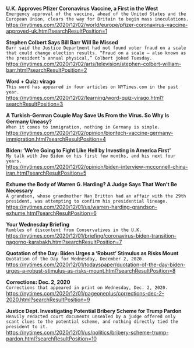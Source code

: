 **U.K. Approves Pfizer Coronavirus Vaccine, a First in the West**\
`Emergency approval of the vaccine, ahead of the United States and the European Union, clears the way for Britain to begin mass inoculations.`\
https://nytimes.com/2020/12/02/world/europe/pfizer-coronavirus-vaccine-approved-uk.html?searchResultPosition=1

**Stephen Colbert Says Bill Barr Will Be Missed**\
`Barr said the Justice Department had not found voter fraud on a scale that could change election results. “Fraud on a scale — also known as the president’s annual physical,” Colbert joked Tuesday.`\
https://nytimes.com/2020/12/02/arts/television/stephen-colbert-william-barr.html?searchResultPosition=2

**Word + Quiz: virago**\
`This word has appeared in four articles on NYTimes.com in the past year.`\
https://nytimes.com/2020/12/02/learning/word-quiz-virago.html?searchResultPosition=3

**A Turkish-German Couple May Save Us From the Virus. So Why Is Germany Uneasy?**\
`When it comes to immigration, nothing in Germany is simple.`\
https://nytimes.com/2020/12/02/opinion/biontech-vaccine-germany-immigration.html?searchResultPosition=4

**Biden: ‘We’re Going to Fight Like Hell by Investing in America First’**\
`My talk with Joe Biden on his first few months, and his next four years.`\
https://nytimes.com/2020/12/02/opinion/biden-interview-mcconnell-china-iran.html?searchResultPosition=5

**Exhume the Body of Warren G. Harding? A Judge Says That Won’t Be Necessary**\
`A grandson, whose grandmother Nan Britton had an affair with the 29th president, was attempting to confirm his presidential lineage.`\
https://nytimes.com/2020/12/01/us/warren-harding-grandson-exhume.html?searchResultPosition=6

**Your Wednesday Briefing**\
`Rumbles of discontent from Conservatives in the U.K.`\
https://nytimes.com/2020/12/01/briefing/coronavirus-biden-transition-nagorno-karabakh.html?searchResultPosition=7

**Quotation of the Day: Biden Urges a ‘Robust’ Stimulus as Risks Mount**\
`Quotation of the Day for Wednesday, December 2, 2020.`\
https://nytimes.com/2020/12/01/todayspaper/quotation-of-the-day-biden-urges-a-robust-stimulus-as-risks-mount.html?searchResultPosition=8

**Corrections: Dec. 2, 2020**\
`Corrections that appeared in print on Wednesday, Dec. 2, 2020.`\
https://nytimes.com/2020/12/01/pageoneplus/corrections-dec-2-2020.html?searchResultPosition=9

**Justice Dept. Investigating Potential Bribery Scheme for Trump Pardon**\
`Heavily redacted court documents unsealed by a judge offered only scant clues to the potential scheme, and nothing directly tied the president to it.`\
https://nytimes.com/2020/12/01/us/politics/bribery-scheme-trump-pardon.html?searchResultPosition=10


